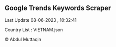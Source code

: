 

## Google Trends Keywords Scraper 
 
Last Update 08-06-2023 , 10:32:41

Country List :
VIETNAM.json



© Abdul Muttaqin 
